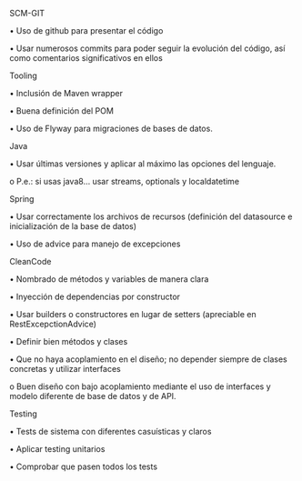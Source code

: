 SCM-GIT

•             Uso de github para presentar el código 

•             Usar numerosos commits para poder seguir la evolución del código, así como comentarios significativos en ellos


Tooling

•             Inclusión de Maven wrapper

•             Buena definición del POM

•             Uso de Flyway para migraciones de bases de datos.


Java

•             Usar últimas versiones y aplicar al máximo las opciones del lenguaje.

o            P.e.: si usas java8… usar streams, optionals y localdatetime


Spring

•             Usar correctamente los archivos de recursos (definición del datasource e inicialización de la base de datos)

•             Uso de advice para manejo de excepciones


CleanCode

•             Nombrado de métodos y variables de manera clara

•             Inyección de dependencias por constructor

•             Usar builders o constructores en lugar de setters (apreciable en RestExcepctionAdvice)

•             Definir bien métodos y clases

•             Que no haya acoplamiento en el diseño; no depender siempre de clases concretas y utilizar interfaces

o            Buen diseño con bajo acoplamiento mediante el uso de interfaces y modelo diferente de base de datos y de API.

 

Testing

•             Tests de sistema con diferentes casuísticas y claros

•             Aplicar testing unitarios

•             Comprobar que pasen todos los tests
